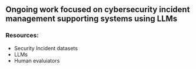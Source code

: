 ## Ongoing work focused on cybersecurity incident management supporting systems using LLMs
### Resources:
   - Security Incident datasets
   - LLMs
   - Human evaluiators
